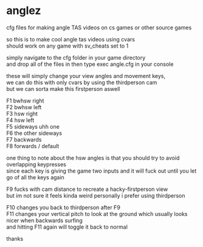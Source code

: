 # anglez
cfg files for making angle TAS videos on cs games or other source games  

so this is to make cool angle tas videos using cvars  
should work on any game with sv_cheats set to 1  
  
simply navigate to the cfg folder in your game directory   
and drop all of the files in then type exec angle.cfg in your console  
  
these will simply change your view angles and movement keys,   
we can do this with only cvars by using the thirdperson cam   
but we can sorta make this firstperson aswell  

F1 bwhsw right  
F2 bwhsw left  
F3 hsw right  
F4 hsw left  
F5 sideways uhh one  
F6 the other sideways  
F7 backwards  
F8 forwards / default  

one thing to note about the hsw angles is that you should try to avoid overlapping keypresses  
since each key is giving the game two inputs and it will fuck out until you let go of all the keys again  

F9 fucks with cam distance to recreate a hacky-firstperson view  
but im not sure it feels kinda weird personally i prefer using thirdperson  

F10 changes you back to thirdperson after F9  
F11 changes your vertical pitch to look at the ground which usually looks nicer when backwards surfing  
and hitting F11 again will toggle it back to normal  

thanks
